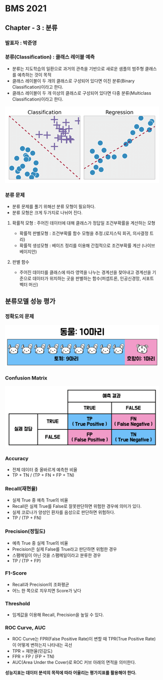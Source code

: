 # BMS 2021 

## Chapter - 3 : 분류
### 발표자 : 박준영

### 분류(Classification) : 클래스 레이블 예측
- 분류는 지도학습의 일환으로 과거의 관측을 기반으로 새로운 샘플의 범주형 클래스를 예측하는 것이 목적
- 클래스 레이블이 두 개의 클래스로 구성되어 있다면 이진 분류(Binary Classification)이라고 한다.
- 클래스 레이블이 두 개 이상의 클래스로 구성되어 있다면 다중 분류(Multiclass Classification)이라고 한다.

![1.png](1.png)

### 분류 문제
- 분류 문제를 풀기 위해선 분류 모형이 필요하다.
- 분류 모형은 크게 두가지로 나뉘어 진다.

1. 확률적 모형 : 주어진 데이터에 대해 클래스가 정답일 조건부확률을 계산하는 모형

    - 확률적 판별모형 : 조건부확률 함수 모형을 추정.(로지스틱 회귀, 의사결정 트리)
    - 확률적 생성모형 : 베이즈 정리를 이용해 간접적으로 조건부확률 계산 (나이브 베이지안)
        
2. 판별 함수

    - 주어진 데이터를 클래스에 따라 영역을 나누는 경계선을 찾아내고 경계선을 기준으로 데이터가 위치하는 곳을 판별하는 함수(퍼셉트론, 인공신경망, 서포트 벡터 머신)

## 분류모델 성능 평가

### 정확도의 문제
![2.png](2.png)

### Confusion Matrix
![오차행렬.png](오차행렬.png)

### Accuracy
- 전체 데이터 중 올바르게 예측한 비율
- TP + TN / (TP + FN + FP + TN)

### Recall(재현율)
- 실제 True 중 예측 True의 비율
- Recall은 실제 True를 False로 잘못판단하면 위험한 경우에 의미가 있다. 
- 실제 코로나가 양성인 환자를 음성으로 판단하면 위험하다.
- TP / (TP + FN)

### Precision(정밀도)
- 예측 True 중 실제 True의 비율
- Precision은 실제 False를 True라고 판단하면 위험한 경우
- 스팸메일이 아닌 것을 스팸메일이라고 분류한 경우
- TP / (TP + FP)

### F1-Score
- Recall과 Precision의 조화평균
- 어느 한 쪽으로 치우치면 Score가 낮다

### Threshold
- 임계값을 이용해 Recall, Precision을 높일 수 있다.

### ROC Curve, AUC
- ROC Curve는 FPR(False Positive Rate)이 변할 때 TPR(True Positive Rate)이 어떻게 변하는지 나타내는 곡선
- TPR = 재현율(민감도)
- FPR = FP / (FP + TN)
- AUC(Area Under the Cover)로 ROC 커브 아래의 면적을 의미한다.

**성능지표는 데이터 분석의 목적에 따라 어울리는 평가지표를 활용해야 한다.**
